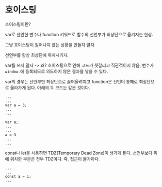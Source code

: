 # 호이스팅

호이스팅이란?

var로 선언한 변수나 function 키워드로 함수의 선언부가 최상단으로 옮겨지는 현상.

그냥 호이스팅이 일어나지 않는 상황을 만들지 말자.

선언부를 항상 최상단에 위치시키자.

var를 쓰지 말자 -> 왜? 호이스팅으로 인해 코드가 헷갈리고 직관적이지 않음, 변수가 ```window.```에 등록되므로 의도하지 않은 결과를 낳을 수 있다.

var의 경우는 선언부만 최상단으로 끌어올려지고 function은 선언이 통째로 최상단으로 올라가게 된다. 아래의 두 코드는 같은 것이다.

```
...
...
var a = 3;
...
...
```

```
var a;
...
...
a = 3
...
...
```
const나 let을 사용하면 TDZ(Temporary Dead Zone)이 생기게 된다. 선언부보다 위에 위치한 부분은 전부 TDZ이다. 즉, 접근이 불가하다.
```
...
...
const a = 1;
...
```